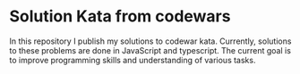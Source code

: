 # Solution Kata from codewars

In this repository I publish my solutions to codewar kata.
Currently, solutions to these problems are done in JavaScript and typescript.
The current goal is to improve programming skills and understanding of various tasks.
